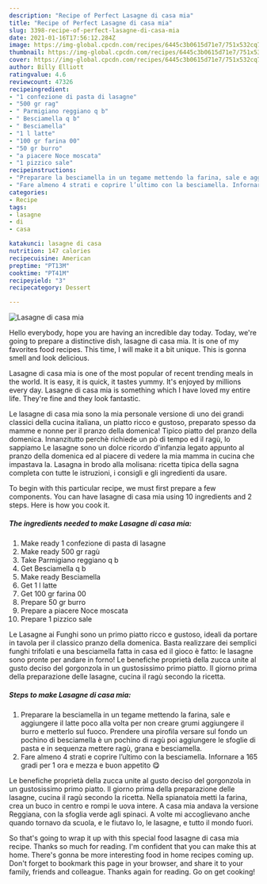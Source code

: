 ```yaml
---
description: "Recipe of Perfect Lasagne di casa mia"
title: "Recipe of Perfect Lasagne di casa mia"
slug: 3398-recipe-of-perfect-lasagne-di-casa-mia
date: 2021-01-16T17:56:12.284Z
image: https://img-global.cpcdn.com/recipes/6445c3b0615d71e7/751x532cq70/lasagne-di-casa-mia-recipe-main-photo.jpg
thumbnail: https://img-global.cpcdn.com/recipes/6445c3b0615d71e7/751x532cq70/lasagne-di-casa-mia-recipe-main-photo.jpg
cover: https://img-global.cpcdn.com/recipes/6445c3b0615d71e7/751x532cq70/lasagne-di-casa-mia-recipe-main-photo.jpg
author: Billy Elliott
ratingvalue: 4.6
reviewcount: 47326
recipeingredient:
- "1 confezione di pasta di lasagne"
- "500 gr rag"
- " Parmigiano reggiano q b"
- " Besciamella q b"
- " Besciamella"
- "1 l latte"
- "100 gr farina 00"
- "50 gr burro"
- "a piacere Noce moscata"
- "1 pizzico sale"
recipeinstructions:
- "Preparare la besciamella in un tegame mettendo la farina, sale e aggiungere il latte poco alla volta per non creare grumi aggiungere il burro e metterlo sul fuoco. Prendere una pirofila versare sul fondo un pochino di besciamella è un pochino di ragù poi aggiungere le sfoglie di pasta e in sequenza mettere ragù, grana e besciamella."
- "Fare almeno 4 strati e coprire l’ultimo con la besciamella. Infornare a 165 gradi per 1 ora e mezza e buon appetito 😋"
categories:
- Recipe
tags:
- lasagne
- di
- casa

katakunci: lasagne di casa 
nutrition: 147 calories
recipecuisine: American
preptime: "PT13M"
cooktime: "PT41M"
recipeyield: "3"
recipecategory: Dessert

---
```



![Lasagne di casa mia](https://img-global.cpcdn.com/recipes/6445c3b0615d71e7/751x532cq70/lasagne-di-casa-mia-recipe-main-photo.jpg)

Hello everybody, hope you are having an incredible day today. Today, we're going to prepare a distinctive dish, lasagne di casa mia. It is one of my favorites food recipes. This time, I will make it a bit unique. This is gonna smell and look delicious.

Lasagne di casa mia is one of the most popular of recent trending meals in the world. It is easy, it is quick, it tastes yummy. It's enjoyed by millions every day. Lasagne di casa mia is something which I have loved my entire life. They're fine and they look fantastic.

Le lasagne di casa mia sono la mia personale versione di uno dei grandi classici della cucina italiana, un piatto ricco e gustoso, preparato spesso da mamme e nonne per il pranzo della domenica! Tipico piatto del pranzo della domenica. Innanzitutto perchè richiede un pò di tempo ed il ragù, lo sappiamo Le lasagne sono un dolce ricordo d&#39;infanzia legato appunto al pranzo della domenica ed al piacere di vedere la mia mamma in cucina che impastava la. Lasagna in brodo alla molisana: ricetta tipica della sagna completa con tutte le istruzioni, i consigli e gli ingredienti da usare.


To begin with this particular recipe, we must first prepare a few components. You can have lasagne di casa mia using 10 ingredients and 2 steps. Here is how you cook it.

<!--inarticleads1-->

##### The ingredients needed to make Lasagne di casa mia:

1. Make ready 1 confezione di pasta di lasagne
1. Make ready 500 gr ragù
1. Take  Parmigiano reggiano q b
1. Get  Besciamella q b
1. Make ready  Besciamella
1. Get 1 l latte
1. Get 100 gr farina 00
1. Prepare 50 gr burro
1. Prepare a piacere Noce moscata
1. Prepare 1 pizzico sale


Le Lasagne ai Funghi sono un primo piatto ricco e gustoso, ideali da portare in tavola per il classico pranzo della domenica. Basta realizzare dei semplici funghi trifolati e una besciamella fatta in casa ed il gioco è fatto: le lasagne sono pronte per andare in forno! Le benefiche proprietà della zucca unite al gusto deciso del gorgonzola in un gustosissimo primo piatto. Il giorno prima della preparazione delle lasagne, cucina il ragù secondo la ricetta. 

<!--inarticleads2-->

##### Steps to make Lasagne di casa mia:

1. Preparare la besciamella in un tegame mettendo la farina, sale e aggiungere il latte poco alla volta per non creare grumi aggiungere il burro e metterlo sul fuoco. Prendere una pirofila versare sul fondo un pochino di besciamella è un pochino di ragù poi aggiungere le sfoglie di pasta e in sequenza mettere ragù, grana e besciamella.
1. Fare almeno 4 strati e coprire l’ultimo con la besciamella. Infornare a 165 gradi per 1 ora e mezza e buon appetito 😋


Le benefiche proprietà della zucca unite al gusto deciso del gorgonzola in un gustosissimo primo piatto. Il giorno prima della preparazione delle lasagne, cucina il ragù secondo la ricetta. Nella spianatoia metti la farina, crea un buco in centro e rompi le uova intere. A casa mia andava la versione Reggiana, con la sfoglia verde agli spinaci. A volte mi accoglievano anche quando tornavo da scuola, e le fiutavo Io, le lasagne, e tutto il mondo fuori. 

So that's going to wrap it up with this special food lasagne di casa mia recipe. Thanks so much for reading. I'm confident that you can make this at home. There's gonna be more interesting food in home recipes coming up. Don't forget to bookmark this page in your browser, and share it to your family, friends and colleague. Thanks again for reading. Go on get cooking!
